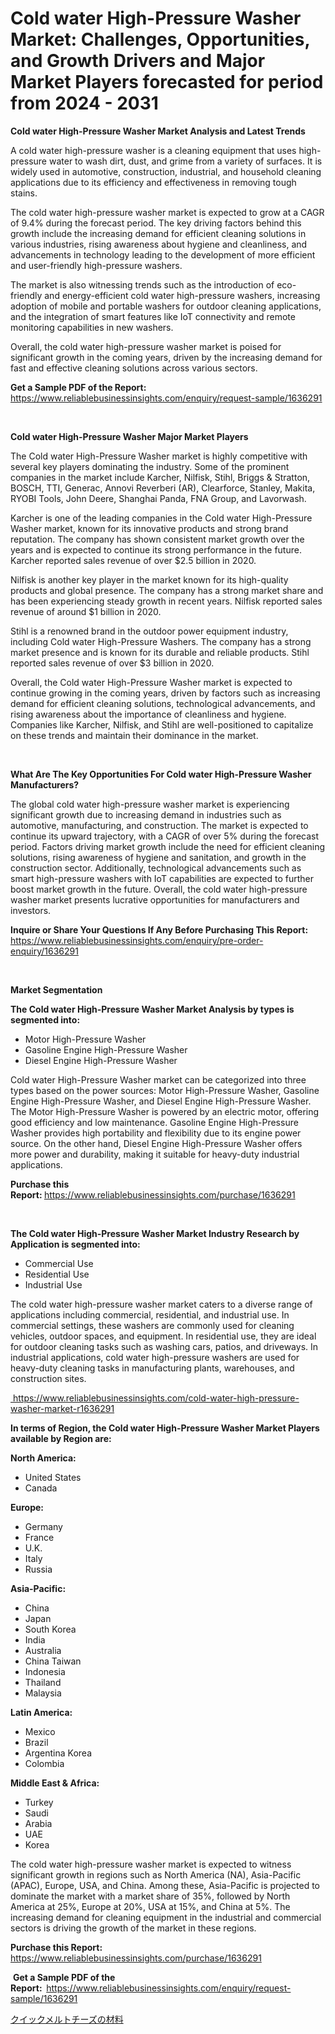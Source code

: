 <p><h1>Cold water High-Pressure Washer Market: Challenges, Opportunities, and Growth Drivers and Major Market Players forecasted for period from 2024 - 2031</h1></p><p><strong>Cold water High-Pressure Washer Market Analysis and Latest Trends</strong></p>
<p><p>A cold water high-pressure washer is a cleaning equipment that uses high-pressure water to wash dirt, dust, and grime from a variety of surfaces. It is widely used in automotive, construction, industrial, and household cleaning applications due to its efficiency and effectiveness in removing tough stains.</p><p>The cold water high-pressure washer market is expected to grow at a CAGR of 9.4% during the forecast period. The key driving factors behind this growth include the increasing demand for efficient cleaning solutions in various industries, rising awareness about hygiene and cleanliness, and advancements in technology leading to the development of more efficient and user-friendly high-pressure washers.</p><p>The market is also witnessing trends such as the introduction of eco-friendly and energy-efficient cold water high-pressure washers, increasing adoption of mobile and portable washers for outdoor cleaning applications, and the integration of smart features like IoT connectivity and remote monitoring capabilities in new washers.</p><p>Overall, the cold water high-pressure washer market is poised for significant growth in the coming years, driven by the increasing demand for fast and effective cleaning solutions across various sectors.</p></p>
<p><strong>Get a Sample PDF of the Report:&nbsp;</strong> <a href="https://www.reliablebusinessinsights.com/enquiry/request-sample/1636291">https://www.reliablebusinessinsights.com/enquiry/request-sample/1636291</a></p>
<p>&nbsp;</p>
<p><strong>Cold water High-Pressure Washer Major Market Players</strong></p>
<p><p>The Cold water High-Pressure Washer market is highly competitive with several key players dominating the industry. Some of the prominent companies in the market include Karcher, Nilfisk, Stihl, Briggs & Stratton, BOSCH, TTI, Generac, Annovi Reverberi (AR), Clearforce, Stanley, Makita, RYOBI Tools, John Deere, Shanghai Panda, FNA Group, and Lavorwash.</p><p>Karcher is one of the leading companies in the Cold water High-Pressure Washer market, known for its innovative products and strong brand reputation. The company has shown consistent market growth over the years and is expected to continue its strong performance in the future. Karcher reported sales revenue of over $2.5 billion in 2020.</p><p>Nilfisk is another key player in the market known for its high-quality products and global presence. The company has a strong market share and has been experiencing steady growth in recent years. Nilfisk reported sales revenue of around $1 billion in 2020.</p><p>Stihl is a renowned brand in the outdoor power equipment industry, including Cold water High-Pressure Washers. The company has a strong market presence and is known for its durable and reliable products. Stihl reported sales revenue of over $3 billion in 2020.</p><p>Overall, the Cold water High-Pressure Washer market is expected to continue growing in the coming years, driven by factors such as increasing demand for efficient cleaning solutions, technological advancements, and rising awareness about the importance of cleanliness and hygiene. Companies like Karcher, Nilfisk, and Stihl are well-positioned to capitalize on these trends and maintain their dominance in the market.</p></p>
<p>&nbsp;</p>
<p><strong>What Are The Key Opportunities For Cold water High-Pressure Washer Manufacturers?</strong></p>
<p><p>The global cold water high-pressure washer market is experiencing significant growth due to increasing demand in industries such as automotive, manufacturing, and construction. The market is expected to continue its upward trajectory, with a CAGR of over 5% during the forecast period. Factors driving market growth include the need for efficient cleaning solutions, rising awareness of hygiene and sanitation, and growth in the construction sector. Additionally, technological advancements such as smart high-pressure washers with IoT capabilities are expected to further boost market growth in the future. Overall, the cold water high-pressure washer market presents lucrative opportunities for manufacturers and investors.</p></p>
<p><strong>Inquire or Share Your Questions If Any Before Purchasing This Report:</strong> <a href="https://www.reliablebusinessinsights.com/enquiry/pre-order-enquiry/1636291">https://www.reliablebusinessinsights.com/enquiry/pre-order-enquiry/1636291</a></p>
<p>&nbsp;</p>
<p><strong>Market Segmentation</strong></p>
<p><strong>The Cold water High-Pressure Washer Market Analysis by types is segmented into:</strong></p>
<p><ul><li>Motor High-Pressure Washer</li><li>Gasoline Engine High-Pressure Washer</li><li>Diesel Engine High-Pressure Washer</li></ul></p>
<p><p>Cold water High-Pressure Washer market can be categorized into three types based on the power sources: Motor High-Pressure Washer, Gasoline Engine High-Pressure Washer, and Diesel Engine High-Pressure Washer. The Motor High-Pressure Washer is powered by an electric motor, offering good efficiency and low maintenance. Gasoline Engine High-Pressure Washer provides high portability and flexibility due to its engine power source. On the other hand, Diesel Engine High-Pressure Washer offers more power and durability, making it suitable for heavy-duty industrial applications.</p></p>
<p><strong>Purchase this Report:&nbsp;</strong><a href="https://www.reliablebusinessinsights.com/purchase/1636291">https://www.reliablebusinessinsights.com/purchase/1636291</a></p>
<p>&nbsp;</p>
<p><strong>The Cold water High-Pressure Washer Market Industry Research by Application is segmented into:</strong></p>
<p><ul><li>Commercial Use</li><li>Residential Use</li><li>Industrial Use</li></ul></p>
<p><p>The cold water high-pressure washer market caters to a diverse range of applications including commercial, residential, and industrial use. In commercial settings, these washers are commonly used for cleaning vehicles, outdoor spaces, and equipment. In residential use, they are ideal for outdoor cleaning tasks such as washing cars, patios, and driveways. In industrial applications, cold water high-pressure washers are used for heavy-duty cleaning tasks in manufacturing plants, warehouses, and construction sites.</p></p>
<p><a href="https://www.reliablebusinessinsights.com/cold-water-high-pressure-washer-market-r1636291">&nbsp;https://www.reliablebusinessinsights.com/cold-water-high-pressure-washer-market-r1636291</a></p>
<p><strong>In terms of Region, the Cold water High-Pressure Washer Market Players available by Region are:</strong></p>
<p>
    <p> <strong> North America: </strong>
        <ul>
            <li>United States</li>
            <li>Canada</li>
        </ul>
        </p> 
    <p> <strong> Europe: </strong>
        <ul>
            <li>Germany</li>
            <li>France</li>
            <li>U.K.</li>
            <li>Italy</li>
            <li>Russia</li>
        </ul>
        </p> 
    <p> <strong> Asia-Pacific: </strong>
        <ul>
            <li>China</li>
            <li>Japan</li>
            <li>South Korea</li>
            <li>India</li>
            <li>Australia</li>
            <li>China Taiwan</li>
            <li>Indonesia</li>
            <li>Thailand</li>
            <li>Malaysia</li>
        </ul>
        </p> 
    <p> <strong> Latin America: </strong>
        <ul>
            <li>Mexico</li>
            <li>Brazil</li>
            <li>Argentina Korea</li>
            <li>Colombia</li>
        </ul>
        </p> 
    <p> <strong> Middle East & Africa: </strong>
        <ul>
            <li>Turkey</li>
            <li>Saudi</li>
            <li>Arabia</li>
            <li>UAE</li>
            <li>Korea</li>
        </ul>
    </p>
    </p>
<p><p>The cold water high-pressure washer market is expected to witness significant growth in regions such as North America (NA), Asia-Pacific (APAC), Europe, USA, and China. Among these, Asia-Pacific is projected to dominate the market with a market share of 35%, followed by North America at 25%, Europe at 20%, USA at 15%, and China at 5%. The increasing demand for cleaning equipment in the industrial and commercial sectors is driving the growth of the market in these regions.</p></p>
<p><strong>Purchase this Report: </strong><a href="https://www.reliablebusinessinsights.com/purchase/1636291">https://www.reliablebusinessinsights.com/purchase/1636291</a></p>
<p>&nbsp;<strong>Get a Sample PDF of the Report:&nbsp;&nbsp;</strong><a href="https://www.reliablebusinessinsights.com/enquiry/request-sample/1636291">https://www.reliablebusinessinsights.com/enquiry/request-sample/1636291</a></p>
<p><strong></strong></p>
<p><p><a href="https://github.com/ihabdkwlxs948/Market-Research-Report-List-3/blob/main/2929181124963.md">クイックメルトチーズの材料</a></p></p>